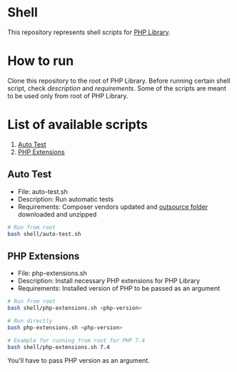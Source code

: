 # Shell

This repository represents shell scripts for [PHP Library].

# How to run

Clone this repository to the root of PHP Library. Before running certain shell script, check *description* and *requirements*. Some of the scripts are meant to be used only from root of PHP Library.

# List of available scripts

1. [Auto Test]
2. [PHP Extensions]

## Auto Test

* File: auto-test.sh
* Description: Run automatic tests
* Requirements: Composer vendors updated and [outsource folder] downloaded and unzipped

```bash
# Run from root
bash shell/auto-test.sh
```

## PHP Extensions

* File: php-extensions.sh
* Description: Install necessary PHP extensions for PHP Library
* Requirements: Installed version of PHP to be passed as an argument

```bash
# Run from root
bash shell/php-extensions.sh <php-version>

# Run directly
bash php-extensions.sh <php-version>

# Example for running from root for PHP 7.4
bash shell/php-extensions.sh 7.4
```

You'll have to pass PHP version as an argument.

[Auto Test]: README.md#auto-test
[PHP Extensions]: README.md#php-extensions
[outsource folder]: https://github.com/php-library-league/outsource
[PHP Library]: https://github.com/90zlaya/php-library
